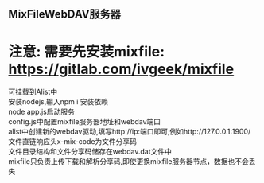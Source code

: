## MixFileWebDAV服务器
# 注意: 需要先安装mixfile: https://gitlab.com/ivgeek/mixfile
可挂载到Alist中 \
安装nodejs,输入npm i 安装依赖 \
node app.js启动服务 \
config.js中配置mixfile服务器地址和webdav端口 \
alist中创建新的webdav驱动,填写http://ip:端口即可,例如http://127.0.0.1:1900/ \
文件直链响应头x-mix-code为文件分享码 \
文件目录结构和文件分享码储存在webdav.dat文件中 \
mixfile只负责上传下载和解析分享码,即使更换mixfile服务器节点，数据也不会丢失 
